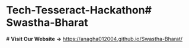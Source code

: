 # Tech-Tesseract-Hackathon#   S w a s t h a - B h a r a t 
 
 # **Visit Our Website** **->** https://anagha012004.github.io/Swastha-Bharat/

